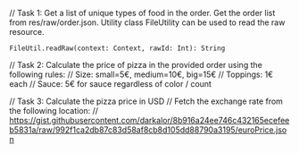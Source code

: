 // Task 1: Get a list of unique types of food in the order.
Get the order list from res/raw/order.json.
Utility class FileUtility can be used to read the raw resource.
```
FileUtil.readRaw(context: Context, rawId: Int): String
```

// Task 2: Calculate the price of pizza in the provided order using the following rules:
// Size: small=5€, medium=10€, big=15€
// Toppings: 1€ each
// Sauce: 5€ for sauce regardless of color / count

// Task 3: Calculate the pizza price in USD
// Fetch the exchange rate from the following location:
// https://gist.githubusercontent.com/darkalor/8b916a24ee746c432165ecefeeb5831a/raw/992f1ca2db87c83d58af8cb8d105dd88790a3195/euroPrice.json

